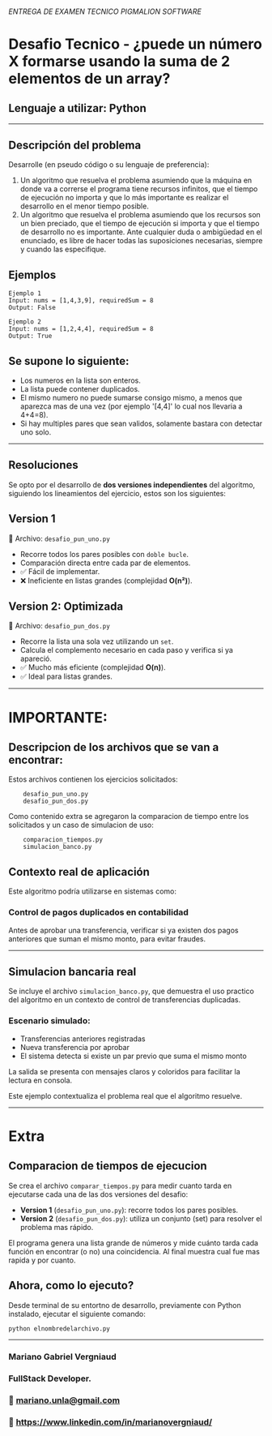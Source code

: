 
###### ENTREGA DE EXAMEN TECNICO PIGMALION SOFTWARE ######


# Desafio Tecnico - ¿puede un número X formarse usando la suma de 2 elementos de un array?

## Lenguaje a utilizar: Python 

---

## Descripción del problema

Desarrolle (en pseudo código o su lenguaje de preferencia):
1. Un algoritmo que resuelva el problema asumiendo que la máquina en donde va a correrse el
programa tiene recursos infinitos, que el tiempo de ejecución no importa y que lo más
importante es realizar el desarrollo en el menor tiempo posible.
2. Un algoritmo que resuelva el problema asumiendo que los recursos son un bien preciado,
que el tiempo de ejecución si importa y que el tiempo de desarrollo no es importante.
Ante cualquier duda o ambigüedad en el enunciado, es libre de hacer todas las suposiciones
necesarias, siempre y cuando las especifique.


## Ejemplos

    Ejemplo 1
    Input: nums = [1,4,3,9], requiredSum = 8
    Output: False

    Ejemplo 2
    Input: nums = [1,2,4,4], requiredSum = 8
    Output: True


## Se supone lo siguiente:

- Los numeros en la lista son enteros.
- La lista puede contener duplicados.
- El mismo numero no puede sumarse consigo mismo, a menos que aparezca mas de una vez (por ejemplo '[4,4]' lo cual nos llevaria a 4+4=8).
- Si hay multiples pares que sean validos, solamente bastara con detectar uno solo.

---

## Resoluciones

Se opto por el desarrollo de **dos versiones independientes** del algoritmo, siguiendo los lineamientos del ejercicio, estos son los siguientes:



##  Version 1

📄 Archivo: `desafio_pun_uno.py`

- Recorre todos los pares posibles con `doble bucle`.
- Comparación directa entre cada par de elementos.
- ✅ Fácil de implementar.
- ❌ Ineficiente en listas grandes (complejidad **O(n²)**).



## Version 2: Optimizada

📄 Archivo: `desafio_pun_dos.py`

- Recorre la lista una sola vez utilizando un `set`.
- Calcula el complemento necesario en cada paso y verifica si ya apareció.
- ✅ Mucho más eficiente (complejidad **O(n)**).
- ✅ Ideal para listas grandes.

---
# IMPORTANTE:

## Descripcion de los archivos que se van a encontrar:

Estos archivos contienen los ejercicios solicitados:

        desafio_pun_uno.py
        desafio_pun_dos.py

Como contenido extra se agregaron la comparacion de tiempo entre los solicitados y un caso de simulacion de uso:

        comparacion_tiempos.py
        simulacion_banco.py


## Contexto real de aplicación

Este algoritmo podría utilizarse en sistemas como:

### Control de pagos duplicados en contabilidad
Antes de aprobar una transferencia, verificar si ya existen dos pagos anteriores que suman el mismo monto, para evitar fraudes.




---

## Simulacion bancaria real

Se incluye el archivo `simulacion_banco.py`, que demuestra el uso practico del algoritmo en un contexto de control de transferencias duplicadas.

### Escenario simulado:
- Transferencias anteriores registradas
- Nueva transferencia por aprobar
- El sistema detecta si existe un par previo que suma el mismo monto

 La salida se presenta con mensajes claros y coloridos para facilitar la lectura en consola.

 Este ejemplo contextualiza el problema real que el algoritmo resuelve.

---
# Extra

##  Comparacion de tiempos de ejecucion

Se crea el archivo `comparar_tiempos.py` para medir cuanto tarda en ejecutarse cada una de las dos versiones del desafio:

- **Version 1** (`desafio_pun_uno.py`): recorre todos los pares posibles.
- **Version 2** (`desafio_pun_dos.py`): utiliza un conjunto (set) para resolver el problema mas rápido.

El programa genera una lista grande de números y mide cuánto tarda cada función en encontrar (o no) una coincidencia. Al final muestra cual fue mas rapida y por cuanto.

## Ahora, como lo ejecuto?

Desde terminal de su entortno de desarrollo, previamente con Python instalado, ejecutar el siguiente comando:

```bash
python elnombredelarchivo.py
```
---

### Mariano Gabriel Vergniaud
### FullStack Developer.
### 📧 mariano.unla@gmail.com
### 💼 https://www.linkedin.com/in/marianovergniaud/
